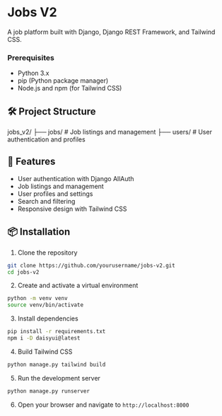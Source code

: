 # Jobs V2

A job platform built with Django, Django REST Framework, and Tailwind CSS.

### Prerequisites

- Python 3.x
- pip (Python package manager)
- Node.js and npm (for Tailwind CSS)

## 🛠️ Project Structure

jobs_v2/
├── jobs/ # Job listings and management
├── users/ # User authentication and profiles


## 🌟 Features

- User authentication with Django AllAuth
- Job listings and management
- User profiles and settings
- Search and filtering
- Responsive design with Tailwind CSS


## 📦 Installation

1. Clone the repository

```bash
git clone https://github.com/yourusername/jobs-v2.git
cd jobs-v2
```

2. Create and activate a virtual environment

```bash
python -m venv venv
source venv/bin/activate
```

3. Install dependencies

```bash
pip install -r requirements.txt
npm i -D daisyui@latest
```

4. Build Tailwind CSS

```bash
python manage.py tailwind build
```

5. Run the development server

```bash
python manage.py runserver
```

6. Open your browser and navigate to `http://localhost:8000`

